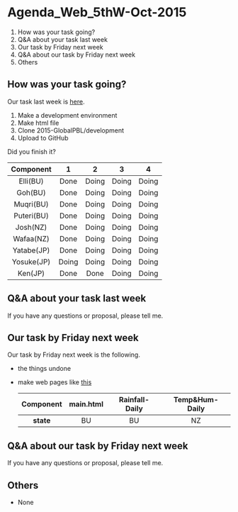 # Agenda_Web_5thW-Oct-2015

1. How was your task going?
1. Q&A about your task last week
1. Our task by Friday next week
1. Q&A about our task by Friday next week
1. Others


## How was your task going?

Our task last week is [here](documents/meeting/weekly/Minutes_Web_3w-Oct-2015.md).  

1. Make a development environment
1. Make html file
1. Clone 2015-GlobalPBL/development
1. Upload to GitHub

Did you finish it?

|Component|1|2|3|4|  
|:---:|:---:|:---:|:---:|:---:|
|Elli(BU) |Done|Doing|Doing|Doing|
|Goh(BU) |Done|Doing|Doing|Doing|
|Muqri(BU) |Done|Doing|Doing|Doing|  
|Puteri(BU) |Done|Doing|Doing|Doing|  
|Josh(NZ) |Done|Doing|Doing|Doing|  
|Wafaa(NZ) |Done|Doing|Doing|Doing|  
|Yatabe(JP) |Done|Doing|Doing|Doing|
|Yosuke(JP) |Doing|Doing|Doing|Doing|
|Ken(JP) |Done|Done|Doing|Doing|  



## Q&A about your task last week

If you have any questions or proposal, please tell me.


## Our task by Friday next week

Our task by Friday next week is the following.

* the things undone
* make web pages like [this](https://drive.google.com/file/d/0B6PTRu12AkpJcFRwa3g1WHNOMG8/view?usp=sharing)

	|Component|main.html|Rainfall-Daily|Temp&Hum-Daily|  
	|:---:|:---:|:---:|:---:|  
	|**state**|BU|BU|NZ|



## Q&A about our task by Friday next week

If you have any questions or proposal, please tell me.


## Others

* None

